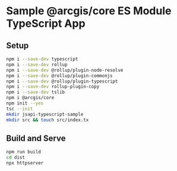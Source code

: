 # Sample @arcgis/core ES Module TypeScript App

## Setup

```bash
npm i --save-dev typescript  
npm i --save-dev rollup
npm i --save-dev @rollup/plugin-node-resolve
npm i --save-dev @rollup/plugin-commonjs 
npm i --save-dev @rollup/plugin-typescript
npm i --save-dev rollup-plugin-copy 
npm i --save-dev tslib
npm i @arcgis/core  
npm init --yes
tsc --init
mkdir jsapi-typescript-sample
mkdir src && touch src/index.tx
```

## Build and Serve

```bash
npm run build
cd dist
npx httpserver
```
